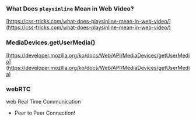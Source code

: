 ### What Does `playsinline` Mean in Web Video?

[https://css-tricks.com/what-does-playsinline-mean-in-web-video/](https://css-tricks.com/what-does-playsinline-mean-in-web-video/)

### MediaDevices.getUserMedia()

[https://developer.mozilla.org/ko/docs/Web/API/MediaDevices/getUserMedia](https://developer.mozilla.org/ko/docs/Web/API/MediaDevices/getUserMedia)


### webRTC

web Real Time Communication

- Peer to Peer Connection!